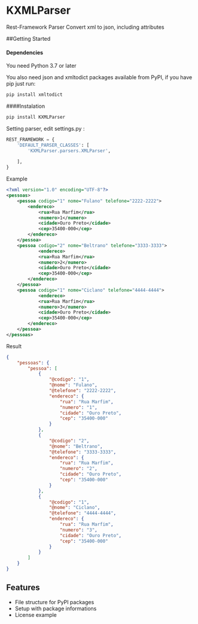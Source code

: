 # KXMLParser
Rest-Framework Parser Convert xml to json, including attributes

##Getting Started
#### Dependencies
You need Python 3.7 or later

You also need json and xmltodict packages available from PyPI, if you have pip just run:

```bash
pip install xmltodict
```

####Instalation

```bash
pip install KXMLParser
```

Setting parser, edit settings.py :

```python
REST_FRAMEWORK = {
    'DEFAULT_PARSER_CLASSES': [
        'KXMLParser.parsers.XMLParser',
        
    ],
}
```
Example
```xml
<?xml version="1.0" encoding="UTF-8"?>
<pessoas>
    <pessoa codigo="1" nome="Fulano" telefone="2222-2222">
        <endereco>
            <rua>Rua Marfim</rua>
            <numero>1</numero>
            <cidade>Ouro Preto</cidade>
            <cep>35400-000</cep>
        </endereco>
    </pessoa>
    <pessoa codigo="2" nome="Beltrano" telefone="3333-3333">
            <endereco>
            <rua>Rua Marfim</rua>
            <numero>2</numero>
            <cidade>Ouro Preto</cidade>
            <cep>35400-000</cep>
        </endereco>
    </pessoa>
    <pessoa codigo="1" nome="Ciclano" telefone="4444-4444">
            <endereco>
            <rua>Rua Marfim</rua>
            <numero>3</numero>
            <cidade>Ouro Preto</cidade>
            <cep>35400-000</cep>
        </endereco>
    </pessoa>
</pessoas>
```
Result
```json
{
    "pessoas": {
        "pessoa": [
            {
                "@codigo": "1",
                "@nome": "Fulano",
                "@telefone": "2222-2222",
                "endereco": {
                    "rua": "Rua Marfim",
                    "numero": "1",
                    "cidade": "Ouro Preto",
                    "cep": "35400-000"
                }
            },
            {
                "@codigo": "2",
                "@nome": "Beltrano",
                "@telefone": "3333-3333",
                "endereco": {
                    "rua": "Rua Marfim",
                    "numero": "2",
                    "cidade": "Ouro Preto",
                    "cep": "35400-000"
                }
            },
            {
                "@codigo": "1",
                "@nome": "Ciclano",
                "@telefone": "4444-4444",
                "endereco": {
                    "rua": "Rua Marfim",
                    "numero": "3",
                    "cidade": "Ouro Preto",
                    "cep": "35400-000"
                }
            }
        ]
    }
}
```

## Features
- File structure for PyPI packages
- Setup with package informations
- License example

